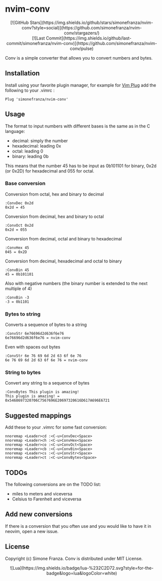 # nvim-conv

<div align="center">
    [![GitHub Stars](https://img.shields.io/github/stars/simonefranza/nvim-conv?style=social)](https://github.com/simonefranza/nvim-conv/stargazers/)</br>
    [![Last Commit](https://img.shields.io/github/last-commit/simonefranza/nvim-conv)](https://github.com/simonefranza/nvim-conv/pulse)
</div>

Conv is a simple converter that allows you to convert numbers and bytes.

## Installation

Install using your favorite plugin manager, for example for [Vim Plug](https://github.com/junegunn/vim-plug)
add the following to your .vimrc :

    Plug 'simonefranza/nvim-conv'

## Usage

The format to input numbers with different bases is the same as in the C language:

 - decimal: simply the number
 - hexadecimal: leading 0x
 - octal: leading 0
 - binary: leading 0b

This means that the number 45 has to be input as 0b101101 for binary, 0x2d (or 0x2D)
for hexadecimal and 055 for octal.

### Base conversion

Conversion from octal, hex and binary to decimal

    :ConvDec 0x2d
    0x2d = 45

Conversion from decimal, hex and binary to octal 

    :ConvOct 0x2d
    0x2d = 055

Conversion from decimal, octal and binary to hexadecimal 

    :ConvHex 45
    045 = 0x2D

Conversion from decimal, hexadecimal and octal to binary 

    :ConvBin 45
    45 = 0b101101

Also with negative numbers (the binary number is extended to the next multiple of
4)

    :ConvBin -3
    -3 = 0b1101

### Bytes to string

Converts a sequence of bytes to a string

    :ConvStr 6e76696d2d636f6e76
    6e76696d2d636f6e76 = nvim-conv

Even with spaces out bytes

    :ConvStr 6e 76 69 6d 2d 63 6f 6e 76
    6e 76 69 6d 2d 63 6f 6e 76 = nvim-conv

### String to bytes

Convert any string to a sequence of bytes

    :ConvBytes This plugin is amazing!
    This plugin is amazing! = 0x5468697320706C7567696E20697320616D617A696E6721


## Suggested mappings

Add these to your .vimrc for some fast conversion:

    nnoremap <Leader>cd :<C-u>ConvDec<Space>
    nnoremap <Leader>ch :<C-u>ConvHex<Space>
    nnoremap <Leader>co :<C-u>ConvOct<Space>
    nnoremap <Leader>cb :<C-u>ConvBin<Space>
    nnoremap <Leader>cs :<C-u>ConvStr<Space>
    nnoremap <Leader>ct :<C-u>ConvBytes<Space>

## TODOs

The following conversions are on the TODO list:

- miles to meters and viceversa
- Celsius to Farenheit and viceversa

## Add new conversions

If there is a conversion that you often use and you would like to
have it in neovim, open a new issue.

## License

Copyright (c) Simone Franza. Conv is distributed under MIT License.

<div align="center">
    ![Lua](https://img.shields.io/badge/lua-%232C2D72.svg?style=for-the-badge&logo=lua&logoColor=white)
</div>
